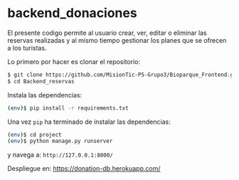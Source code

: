 # backend_donaciones

El presente codigo permite al usuario crear, ver, editar o eliminar las reservas realizadas y al mismo tiempo gestionar los planes que se ofrecen a los turistas.

Lo primero por hacer es clonar el repositorio:

```sh
$ git clone https://github.com/MisionTic-P5-Grupo3/Bioparque_Frontend.git
$ cd Backend_reservas
```

Instala las dependencias:

```sh
(env)$ pip install -r requirements.txt
```

Una vez `pip` ha terminado de instalar las dependencias:
```sh
(env)$ cd project
(env)$ python manage.py runserver
```
y navega a: `http://127.0.0.1:8000/`

Despliegue en: https://donation-db.herokuapp.com/
